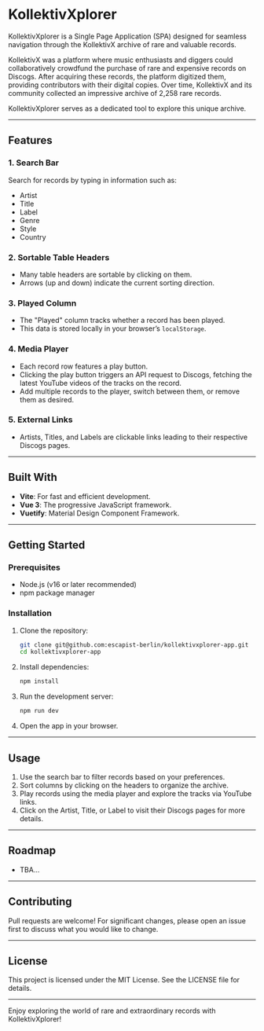 # KollektivXplorer

KollektivXplorer is a Single Page Application (SPA) designed for seamless navigation through the KollektivX archive of rare and valuable records.

KollektivX was a platform where music enthusiasts and diggers could collaboratively crowdfund the purchase of rare and expensive records on Discogs. After acquiring these records, the platform digitized them, providing contributors with their digital copies. Over time, KollektivX and its community collected an impressive archive of 2,258 rare records.

KollektivXplorer serves as a dedicated tool to explore this unique archive.

---

## Features

### 1. **Search Bar**
Search for records by typing in information such as:
- Artist
- Title
- Label
- Genre
- Style
- Country

### 2. **Sortable Table Headers**
- Many table headers are sortable by clicking on them.
- Arrows (up and down) indicate the current sorting direction.

### 3. **Played Column**
- The "Played" column tracks whether a record has been played.
- This data is stored locally in your browser’s `localStorage`.

### 4. **Media Player**
- Each record row features a play button.
- Clicking the play button triggers an API request to Discogs, fetching the latest YouTube videos of the tracks on the record.
- Add multiple records to the player, switch between them, or remove them as desired.

### 5. **External Links**
- Artists, Titles, and Labels are clickable links leading to their respective Discogs pages.

---

## Built With

- **Vite**: For fast and efficient development.
- **Vue 3**: The progressive JavaScript framework.
- **Vuetify**: Material Design Component Framework.

---

## Getting Started

### Prerequisites
- Node.js (v16 or later recommended)
- npm package manager

### Installation
1. Clone the repository:
   ```bash
   git clone git@github.com:escapist-berlin/kollektivxplorer-app.git
   cd kollektivxplorer-app
   ```

2. Install dependencies:
   ```bash
   npm install
   ```

3. Run the development server:
   ```bash
   npm run dev
   ```

4. Open the app in your browser.

---

## Usage

1. Use the search bar to filter records based on your preferences.
2. Sort columns by clicking on the headers to organize the archive.
3. Play records using the media player and explore the tracks via YouTube links.
4. Click on the Artist, Title, or Label to visit their Discogs pages for more details.

---

## Roadmap
- TBA...

---

## Contributing
Pull requests are welcome! For significant changes, please open an issue first to discuss what you would like to change.

---

## License
This project is licensed under the MIT License. See the LICENSE file for details.

---

Enjoy exploring the world of rare and extraordinary records with KollektivXplorer!

